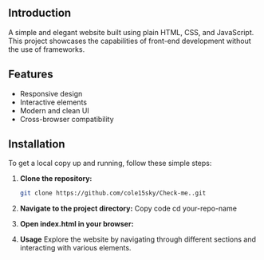 ## Introduction

A simple and elegant website built using plain HTML, CSS, and JavaScript. This project showcases the capabilities of front-end development without the use of frameworks.

## Features

- Responsive design
- Interactive elements
- Modern and clean UI
- Cross-browser compatibility

## Installation

To get a local copy up and running, follow these simple steps:

1. **Clone the repository:**
   ```sh
   git clone https://github.com/cole15sky/Check-me..git
   
 2. **Navigate to the project directory:**
  Copy code
cd your-repo-name

3.  **Open index.html in your browser:**

4. **Usage**
Explore the website by navigating through different sections and interacting with various elements. 